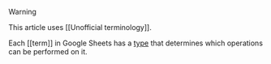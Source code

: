 > [!WARNING]
> This article uses [[Unofficial terminology]].

Each [[term]] in Google Sheets has a [type](https://en.wikipedia.org/wiki/Type_system) that determines which operations can be performed on it.